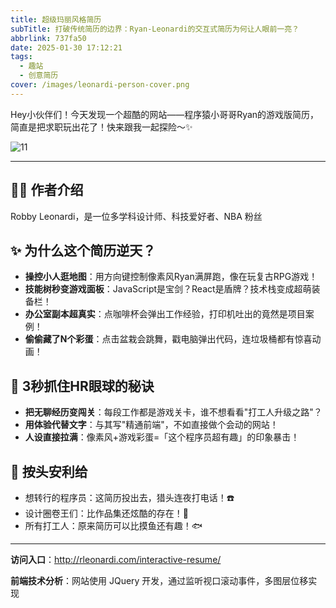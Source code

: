 ```yaml
---
title: 超级玛丽风格简历
subTitle: 打破传统简历的边界：Ryan-Leonardi的交互式简历为何让人眼前一亮？
abbrlink: 737fa50
date: 2025-01-30 17:12:21
tags: 
  - 趣站
  - 创意简历
cover: /images/leonardi-person-cover.png
---
```



Hey小伙伴们！今天发现一个超酷的网站——程序猿小哥哥Ryan的游戏版简历，简直是把求职玩出花了！快来跟我一起探险～✨

![11](/images/leonardi_cover_01.png)

---

## 👨‍💻 作者介绍

Robby Leonardi，是一位多学科设计师、科技爱好者、NBA 粉丝

## ✨ 为什么这个简历逆天？
- **操控小人逛地图**：用方向键控制像素风Ryan满屏跑，像在玩复古RPG游戏！
- **技能树秒变游戏面板**：JavaScript是宝剑？React是盾牌？技术栈变成超萌装备栏！
- **办公室副本超真实**：点咖啡杯会弹出工作经验，打印机吐出的竟然是项目案例！
- **偷偷藏了N个彩蛋**：点击盆栽会跳舞，戳电脑弹出代码，连垃圾桶都有惊喜动画！



## 🚀 3秒抓住HR眼球的秘诀
- **把无聊经历变闯关**：每段工作都是游戏关卡，谁不想看看"打工人升级之路"？  
- **用体验代替文字**：与其写"精通前端"，不如直接做个会动的网站！  
-  **人设直接拉满**：像素风+游戏彩蛋=「这个程序员超有趣」的印象暴击！  


## 🌟 按头安利给
- 想转行的程序员：这简历投出去，猎头连夜打电话！☎️  
- 设计圈卷王们：比作品集还炫酷的存在！🎨  
- 所有打工人：原来简历可以比摸鱼还有趣！🐟  

--- 

**访问入口**：http://rleonardi.com/interactive-resume/

**前端技术分析**：网站使用 JQuery 开发，通过监听视口滚动事件，多图层位移实现
